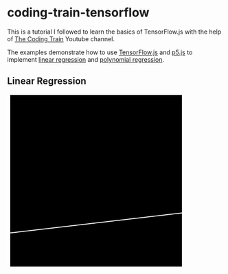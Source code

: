 # coding-train-tensorflow

This is a tutorial I followed to learn the basics of TensorFlow.js with the help of [The Coding Train](https://www.youtube.com/channel/UCvjgXvBlbQiydffZU7m1_aw) Youtube channel. 

The examples demonstrate how to use [TensorFlow.js](https://www.tensorflow.org/js) and [p5.js](https://p5js.org/) to implement [linear regression](https://en.wikipedia.org/wiki/Linear_regression) and [polynomial regression](https://en.wikipedia.org/wiki/Polynomial_regression).

## Linear Regression
![Alt Text](https://github.com/sondr0p/coding-train-tensorflow/blob/main/linear.gif)

